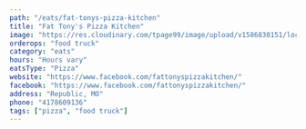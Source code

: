 ```yaml
---
path: "/eats/fat-tonys-pizza-kitchen"
title: "Fat Tony's Pizza Kitchen"
image: "https://res.cloudinary.com/tpage99/image/upload/v1586830151/local417eats/local417eatslogo.png"
orderops: "food truck"
category: "eats"
hours: "Hours vary"
eatsType: "Pizza"
website: "https://www.facebook.com/fattonyspizzakitchen/"
facebook: "https://www.facebook.com/fattonyspizzakitchen/"
address: "Republic, MO"
phone: "4178609136"
tags: ["pizza", "food truck"]
---
```

